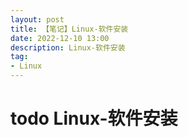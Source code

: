 ```yaml
---
layout: post
title: 【笔记】Linux-软件安装
date: 2022-12-10 13:00
description: Linux-软件安装
tag:
- Linux
---
```


# todo Linux-软件安装